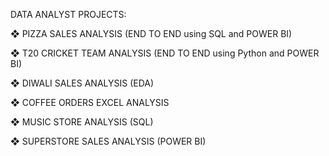 DATA ANALYST PROJECTS: 

❖	PIZZA SALES ANALYSIS (END TO END using SQL and POWER BI) 

❖	T20 CRICKET TEAM ANALYSIS (END TO END using Python and POWER BI) 

❖	DIWALI SALES ANALYSIS (EDA)

❖	COFFEE ORDERS EXCEL ANALYSIS

❖	MUSIC STORE ANALYSIS (SQL)

❖	SUPERSTORE SALES ANALYSIS (POWER BI)
